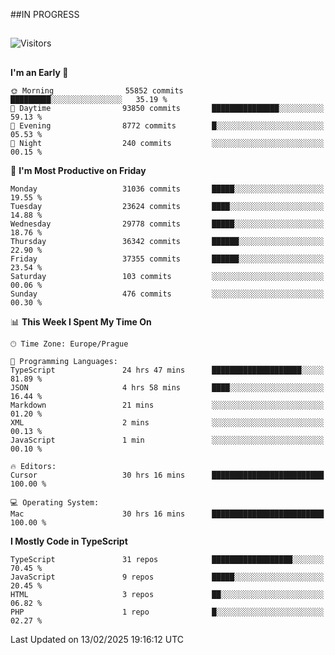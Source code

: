 ##IN PROGRESS
##
![Visitors](https://komarev.com/ghpvc/?username=petrbui&style=for-the-badge&label=Visitors+👀)



##
<!--
[![My GitHub stats](https://github-readme-stats.vercel.app/api?username=petrbui&theme=github_dark)](https://github.com/anuraghazra/github-readme-stats)

[![My wakatime stats](https://github-readme-stats.vercel.app/api/wakatime?username=petrbui&theme=github_dark)](https://github.com/anuraghazra/github-readme-stats)
-->
<!--START_SECTION:waka-->
**I'm an Early 🐤** 

```text
🌞 Morning                55852 commits       █████████░░░░░░░░░░░░░░░░   35.19 % 
🌆 Daytime                93850 commits       ███████████████░░░░░░░░░░   59.13 % 
🌃 Evening                8772 commits        █░░░░░░░░░░░░░░░░░░░░░░░░   05.53 % 
🌙 Night                  240 commits         ░░░░░░░░░░░░░░░░░░░░░░░░░   00.15 % 
```
📅 **I'm Most Productive on Friday** 

```text
Monday                   31036 commits       █████░░░░░░░░░░░░░░░░░░░░   19.55 % 
Tuesday                  23624 commits       ████░░░░░░░░░░░░░░░░░░░░░   14.88 % 
Wednesday                29778 commits       █████░░░░░░░░░░░░░░░░░░░░   18.76 % 
Thursday                 36342 commits       ██████░░░░░░░░░░░░░░░░░░░   22.90 % 
Friday                   37355 commits       ██████░░░░░░░░░░░░░░░░░░░   23.54 % 
Saturday                 103 commits         ░░░░░░░░░░░░░░░░░░░░░░░░░   00.06 % 
Sunday                   476 commits         ░░░░░░░░░░░░░░░░░░░░░░░░░   00.30 % 
```


📊 **This Week I Spent My Time On** 

```text
🕑︎ Time Zone: Europe/Prague

💬 Programming Languages: 
TypeScript               24 hrs 47 mins      ████████████████████░░░░░   81.89 % 
JSON                     4 hrs 58 mins       ████░░░░░░░░░░░░░░░░░░░░░   16.44 % 
Markdown                 21 mins             ░░░░░░░░░░░░░░░░░░░░░░░░░   01.20 % 
XML                      2 mins              ░░░░░░░░░░░░░░░░░░░░░░░░░   00.13 % 
JavaScript               1 min               ░░░░░░░░░░░░░░░░░░░░░░░░░   00.10 % 

🔥 Editors: 
Cursor                   30 hrs 16 mins      █████████████████████████   100.00 % 

💻 Operating System: 
Mac                      30 hrs 16 mins      █████████████████████████   100.00 % 
```

**I Mostly Code in TypeScript** 

```text
TypeScript               31 repos            ██████████████████░░░░░░░   70.45 % 
JavaScript               9 repos             █████░░░░░░░░░░░░░░░░░░░░   20.45 % 
HTML                     3 repos             ██░░░░░░░░░░░░░░░░░░░░░░░   06.82 % 
PHP                      1 repo              █░░░░░░░░░░░░░░░░░░░░░░░░   02.27 % 
```




 Last Updated on 13/02/2025 19:16:12 UTC
<!--END_SECTION:waka-->

